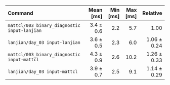 | Command | Mean [ms] | Min [ms] | Max [ms] | Relative |
|:---|---:|---:|---:|---:|
| `mattcl/003_binary_diagnostic input-lanjian` | 3.4 ± 0.6 | 2.2 | 5.7 | 1.00 |
| `lanjian/day_03 input-lanjian` | 3.6 ± 0.5 | 2.3 | 6.0 | 1.06 ± 0.24 |
| `mattcl/003_binary_diagnostic input-mattcl` | 4.3 ± 0.9 | 2.6 | 10.2 | 1.26 ± 0.33 |
| `lanjian/day_03 input-mattcl` | 3.9 ± 0.7 | 2.5 | 9.1 | 1.14 ± 0.29 |
